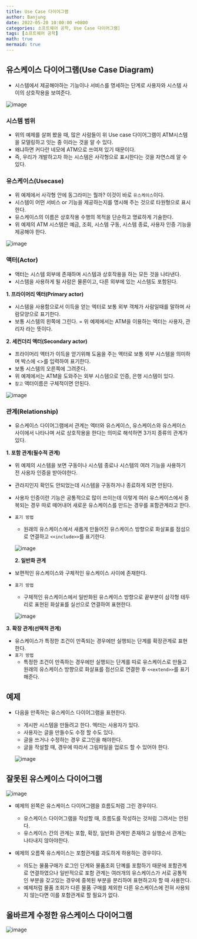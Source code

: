 ```yaml
---
title: Use Case 다이어그램
author: Banjung
date: 2022-05-20 10:00:00 +0800
categories: 소프트웨어 공학, Use Case 다이어그램]
tags: [소프트웨어 공학]
math: true
mermaid: true
---
```


## 유스케이스 다이어그램(Use Case Diagram)
- 시스템에서 제공해야하는 기능이나 서비스를 명세하는 단계로 사용자와 시스템 사이의 상호작용을 보여준다.


![image](/assets/img/UML/Usecase1.jpg)


### 시스템 범위
- 위의 예제를 살펴 봤을 때, 많은 사람들이 위 Use case 다이어그램이 ATM시스템을 모델링하고 잇는 중 이라는 것을 알 수 있다.
- 왜냐하면 커다란 네모에 ATM으로 쓰여져 있기 때문이다.
- 즉, 우리가 개발하고자 하는 시스템은 사각형으로 표시한다는 것을 자연스레 알 수 있다.

### 유스케이스(Usecase)
- 위 예제에서 사각형 안에 동그라미는 뭘까? 이것이 바로 `유스케이스`이다.
- 시스템이 어떤 서비스 or 기능을 제공하는지를 명시해 주는 것으로 타원형으로 표시한다.
- 유스케이스의 이름은 상호작용 수행의 목적을 단순하고 명료하게 기술한다.
- 위 예제의 ATM 시스템은 예금, 조회, 시스템 구동, 시스템 종료, 사용자 인증 기능을 제공해야 한다.


![image](/assets/img/UML/Usecase2.jpg)


### 액터(Actor)
- 액터는 시스템 외부에 존재하며 시스템과 상호작용을 하는 모든 것을 나타낸다.
- 시스템을 사용하게 될 사람은 물론이고, 다른 외부에 있는 시스템도 포함된다.

**1. 프라이머리 엑터(Primary actor)**
- 시스템을 사용함으로서 이득을 얻는 엑터로 보통 외부 객체가 사람일때를 말하며 사람모양으로 표기한다.
- 보통 시스템의 왼쪽에 그린다.
= 위 예제에서는 ATM을 이용하는 액터는 사용자, 관리자 라는 뜻이다.

**2. 세컨더리 액터(Secondary actor)**
- 프라이머리 액터가 이득을 얻기위해 도움을 주는 액터로 보통 외부 시스템을 의미하며 박스에 <<actor>>를 입력하여 표기한다.
- 보통 시스템의 오른쪽에 그려준다.
- 위 예제에서는 ATM을 도와주는 외부 시스템으로 인증, 은행 시스템이 있다.
- `참고` 액터이름은 구체적이면 안된다.


![image](/assets/img/UML/Usecase3.jpg)


### 관계(Relationship)
- 유스케이스 다이어그램에서 관계는 엑터와 유스케이스, 유스케이스와 유스케이스 사이에서 나타나며 서로 상호작용을 한다는 의미로 해석하면 3가지 종류의 관계가 있다.

**1. 포함 관계(필수적 관계)**
- 위 예제의 시스템을 보면 구동이나 시스템 종료나 시스템의 여러 기능을 사용하기 전 사용자 인증을 받아야한다.
- 관라지인지 확인도 안되었는데 시스템을 구동하거나 종료하게 되면 안된다.
- 사용자 인증이란 기능은 공통적으로 많이 쓰이는데 이렇게 여러 유스케이스에서 중복되는 경우 따로 떼어내어 새로운 유스케이스를 만드는 경우를 포함관계라고 한다.

- `표기 방법`
  - 원래의 유스케이스에서 새롭게 만들어진 유스케이스 방향으로 화살표를 점섬으로 연결하고 `<<include>>`를 표기한다.


  ![image](/assets/img/UML/Usecase4.jpg)


  **2. 일반화 관계**
- 보편적인 유스케이스와 구체적인 유스케이스 사이에 존재한다.
- `표기 방법`
  - 구체적인 유스케이스에서 일반화된 유스케이스 방향으로 끝부분이 삼각형 테두리로 표현된 화살표를 실선으로 연결하여 표현한다.


  ![image](/assets/img/UML/Usecase5.jpg)  


**3. 확장 관계(선택적 관계)**
- 유스케이스가 특정한 조건이 만족되는 경우에만 실행되는 단계를 확장관계로 표현한다.
- `표기 방법`
  - 특정한 조건이 만족하는 경우에만 실행되는 단계를 따로 유스케이스로 만들고 원래의 유스케이스 방향으로 화살표를 점선으로 연결한 후 `<<extend>>`를 표기해준다.

## 예제
- 다음을 만족하는 유스케이스 다이어그램을 표현한다.
  - 게시판 시스템을 만들려고 한다. 엑터는 사용자가 있다.
  - 사용자는 글을 만들수도 수정 할 수도 있다.
  - 글을 쓰거나 수정하는 경우 로그인을 해야한다.
  - 글을 작설할 때, 경우에 따라서 그림파일을 업로드 할 수 있어야 한다.


  ![image](/assets/img/UML/Usecase6.jpg)



## 잘못된 유스케이스 다이어그램


![image](/assets/img/UML/Usecase7.jpg)



- 예제의 왼쪽은 유스케이스 다이어그램을 흐름도처럼 그린 경우이다.
  - 유스케이스 다이어그램을 작성할 때, 흐름도를 작성하는 것처럼 그려서는 안된다.
  - 유스케이스 간의 관계는 포함, 확장, 일반화 관계만 존재하고 실행순서 관계는 나타내지 않아야한다.

- 예제의 오름쪽 유스케이스는 포함관계를 과도하게 하용하는 경우이다.
  - 의도는 물품구매가 로그인 단계와 물품조회 단꼐를 포함하기 때문에 포함관계로 연결하였으나 일반적으로 포함 관계는 여러개의 유스케이스가 서로 공통적인 부분을 갖고있는 경우에 중복된 부분을 분리하여 표현하고자 할 때 사용한다.
  - 예제처럼 물품 조회가 다른 물품 구매를 제외한 다른 유스케이스에 전혀 사용되지 않는다면 이를 포함관계로 할 필요가 없다.


## 올바르게 수정한 유스케이스 다이어그램


![image](/assets/img/UML/Usecase8.jpg)